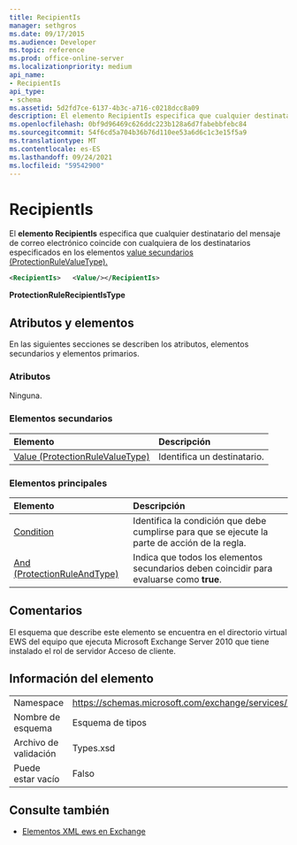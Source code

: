 ```yaml
---
title: RecipientIs
manager: sethgros
ms.date: 09/17/2015
ms.audience: Developer
ms.topic: reference
ms.prod: office-online-server
ms.localizationpriority: medium
api_name:
- RecipientIs
api_type:
- schema
ms.assetid: 5d2fd7ce-6137-4b3c-a716-c0218dcc8a09
description: El elemento RecipientIs especifica que cualquier destinatario del mensaje de correo electrónico coincide con cualquiera de los destinatarios especificados en los elementos value secundarios (ProtectionRuleValueType).
ms.openlocfilehash: 0bf9d96469c626ddc223b128a6d7fabebbfebc84
ms.sourcegitcommit: 54f6cd5a704b36b76d110ee53a6d6c1c3e15f5a9
ms.translationtype: MT
ms.contentlocale: es-ES
ms.lasthandoff: 09/24/2021
ms.locfileid: "59542900"
---
```

# <a name="recipientis"></a>RecipientIs

El **elemento RecipientIs** especifica que cualquier destinatario del mensaje de correo electrónico coincide con cualquiera de los destinatarios especificados en los elementos [value secundarios (ProtectionRuleValueType).](value-protectionrulevaluetype.md) 
  
```xml
<RecipientIs>   <Value/></RecipientIs>
```

 **ProtectionRuleRecipientIsType**
## <a name="attributes-and-elements"></a>Atributos y elementos

En las siguientes secciones se describen los atributos, elementos secundarios y elementos primarios.
  
### <a name="attributes"></a>Atributos

Ninguna.
  
### <a name="child-elements"></a>Elementos secundarios

|**Elemento**|**Descripción**|
|:-----|:-----|
|[Value (ProtectionRuleValueType)](value-protectionrulevaluetype.md) <br/> |Identifica un destinatario.  <br/> |
   
### <a name="parent-elements"></a>Elementos principales

|**Elemento**|**Descripción**|
|:-----|:-----|
|[Condition](condition.md) <br/> |Identifica la condición que debe cumplirse para que se ejecute la parte de acción de la regla.  <br/> |
|[And (ProtectionRuleAndType)](and-protectionruleandtype.md) <br/> |Indica que todos los elementos secundarios deben coincidir para evaluarse como **true**.  <br/> |
   
## <a name="remarks"></a>Comentarios

El esquema que describe este elemento se encuentra en el directorio virtual EWS del equipo que ejecuta Microsoft Exchange Server 2010 que tiene instalado el rol de servidor Acceso de cliente.
  
## <a name="element-information"></a>Información del elemento

|||
|:-----|:-----|
|Namespace  <br/> |https://schemas.microsoft.com/exchange/services/2006/types  <br/> |
|Nombre de esquema  <br/> |Esquema de tipos  <br/> |
|Archivo de validación  <br/> |Types.xsd  <br/> |
|Puede estar vacío  <br/> |Falso  <br/> |
   
## <a name="see-also"></a>Consulte también



- [Elementos XML ews en Exchange](ews-xml-elements-in-exchange.md)

